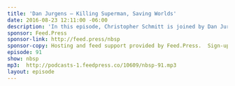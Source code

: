 ```yaml
---
title: 'Dan Jurgens — Killing Superman, Saving Worlds'
date: 2016-08-23 12:11:00 -06:00
description: 'In this episode, Christopher Schmitt is joined by Dan Jurgens. Jurgens has been involved with writing and drawing comics for over 30 years including Superman, Green Arrow, Spider-Man, Thor, Captain America, and countless more as well as managing fellow creatives working on their own books for mammoth crossover events.'
sponsor: Feed.Press
sponsor-link: http://feed.press/nbsp
sponsor-copy: Hosting and feed support provided by Feed.Press.  Sign-up today and try FeedPress on a 14 day trial (no contracts or commitments). Use promo code *nbsp* during checkout to get 10% off your first year.
episode: 91
show: nbsp
mp3:  http://podcasts-1.feedpress.co/10609/nbsp-91.mp3
layout: episode
---
```

